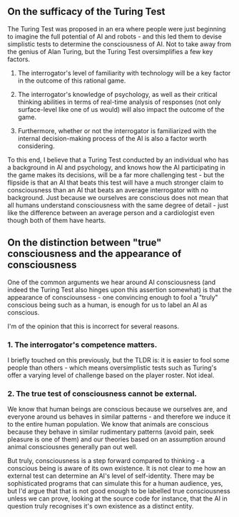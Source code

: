 ## On the sufficacy of the Turing Test 

The Turing Test was proposed in an era where people were just beginning to imagine the full potential of AI and robots - and this led them to devise simplistic tests to determine the consciousness of AI. Not to take away from the genius of Alan Turing, but the Turing Test oversimplifies a few key factors.

1. The interrogator's level of familiarity with technology will be a key factor in the outcome of this rational game.

2. The interrogator's knowledge of psychology, as well as their critical thinking abilities in terms of real-time analysis of responses (not only surface-level like one of us would) will also impact the outcome of the game.

3. Furthermore, whether or not the interrogator is familiarized with the internal decision-making process of the AI is also a factor worth considering.

To this end, I believe that a Turing Test conducted by an individual who has a background in AI and psychology, and knows how the AI participating in the game makes its decisions, will be a far more challenging test - but the flipside is that an AI that beats this test will have a much stronger claim to consciousness than an AI that beats an average interrogator with no background. Just because we ourselves are conscious does not mean that all humans understand consciousness with the same degree of detail - just like the difference between an average person and a cardiologist even though both of them have hearts.

## On the distinction between "true" consciousness and the appearance of consciousness

One of the common arguments we hear around AI consciousness (and indeed the Turing Test also hinges upon this assertion somewhat) is that the appearance of consciounsess - one convincing enough to fool a "truly" conscious being such as a human, is enough for us to label an AI as conscious. 

I'm of the opinion that this is incorrect for several reasons.

### 1. The interrogator's competence matters. 

I briefly touched on this previously, but the TLDR is: it is easier to fool some people than others - which means oversimplistic tests such as Turing's offer a varying level of challenge based on the player roster. Not ideal.

### 2. The true test of consciousness cannot be external.

We know that human beings are conscious because we ourselves are, and everyone around us behaves in similar patterns - and therefore we induce it to the entire human population. We know that animals are conscious because they behave in similar rudimentary patterns (avoid pain, seek pleasure is one of them) and our theories based on an assumption around animal consciousnes generally pan out well. 

But truly, consciousness is a step forward compared to thinking - a conscious being is aware of its own existence. It is not clear to me how an external test can determine an AI's level of self-identity. There may be sophisticated programs that can simulate this for a human audience, yes, but I'd argue that that is not good enough to be labelled true consciousness unless we can prove, looking at the source code for instance, that the AI in question truly recognises it's own existence as a distinct entity.

